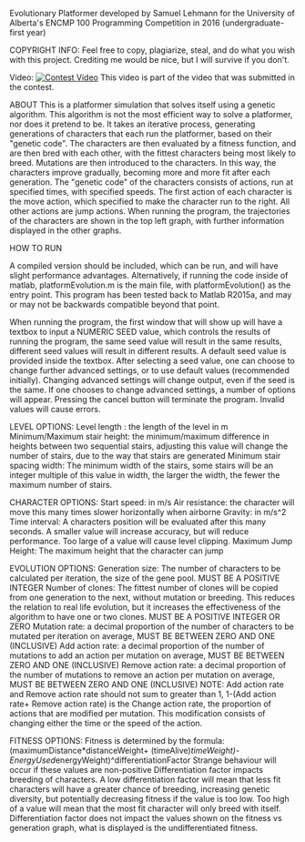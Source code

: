 Evolutionary Platformer
developed by Samuel Lehmann for the University of Alberta's ENCMP 100 Programming Competition in 2016 (undergraduate-first year)

COPYRIGHT INFO: Feel free to copy, plagiarize, steal, and do what you wish with this project. Crediting me would be nice, but I will survive
if you don't.

Video:
[![Contest Video](http://i.imgur.com/3cTmoGe.png)](https://www.youtube.com/watch?v=_nNFfOxdUSU)
This video is part of the video that was submitted in the contest.


ABOUT
This is a platformer simulation that solves itself using a genetic algorithm. This algorithm is not the most efficient way to solve a platformer,
nor does it pretend to be. It takes an iterative process, generating generations of characters that each run the platformer, based on their
"genetic code". The characters are then evaluated by a fitness function, and are then bred with each other, with the fittest characters being
most likely to breed. Mutations are then introduced to the characters. In this way, the characters improve gradually, becoming more and more fit 
after each generation. The "genetic code" of the characters consists of actions, run at specified times, with specified speeds. The first action
of each character is the move action, which specified to make the character run to the right. All other actions are jump actions. When running
the program, the trajectories of the characters are shown in the top left graph, with further information displayed in the other graphs.

HOW TO RUN

A compiled version should be included, which can be run, and will have slight performance advantages. Alternatively, if running the code inside 
of matlab, platformEvolution.m is the main file, with platformEvolution() as the entry point. This program has been tested back to Matlab R2015a,
and may or may not be backwards compatible beyond that point.

When running the program, the first window that will show up will have a textbox to input a NUMERIC SEED value, which controls the results of
running the program, the same seed value will result in the same results, different seed values will result in different results. A default
seed value is provided inside the textbox.  After selecting a seed value, one can choose to change further advanced settings, or to use default 
values (recommended initially). Changing advanced settings will change output, even if the seed is the same. If one chooses to change advanced 
settings, a number of options will appear. Pressing the cancel button will terminate the program. Invalid values will cause errors.

LEVEL OPTIONS:
Level length : the length of the level in m
Minimum/Maximum stair height: the minimum/maximum difference in heights between two sequential stairs, adjusting this value will change the number
of stairs, due to the way that stairs are generated
Minimum stair spacing width: The minimum width of the stairs, some stairs will be an integer multiple of this value in width, the larger the width,
the fewer the maximum number of stairs.


CHARACTER OPTIONS:
Start speed: in m/s
Air resistance: the character will move this many times slower horizontally when airborne
Gravity: in m/s^2
Time interval: A characters position will be evaluated after this many seconds. A smaller value will increase accuracy, but will reduce performance.
Too large of a value will cause level clipping.
Maximum Jump Height:
The maximum height that the character can jump

EVOLUTION OPTIONS:
Generation size: The number of characters to be calculated per iteration, the size of the gene pool. MUST BE A POSITIVE INTEGER
Number of clones: The fittest number of clones will be copied from one generation to the next, without mutation or breeding. This reduces the relation
to real life evolution, but it increases the effectiveness of the algorithm to have one or two clones. MUST BE A POSITIVE INTEGER OR ZERO
Mutation rate: a decimal proportion of the number of characters to be mutated per iteration on average, MUST BE BETWEEN ZERO AND ONE (INCLUSIVE)
Add action rate: a decimal proportion of the number of mutations to add an action per mutation on average, MUST BE BETWEEN ZERO AND ONE (INCLUSIVE)
Remove action rate: a decimal proportion of the number of mutations to remove an action per mutation on average, MUST BE BETWEEN ZERO AND ONE
(INCLUSIVE)
NOTE: Add action rate and Remove action rate should not sum to greater than 1, 1-(Add action rate+ Remove action rate) is the Change action rate,
the proportion of actions that are modified per mutation. This modification consists of changing either the time or the speed of the action.

FITNESS OPTIONS:
Fitness is determined by the formula: (maximumDistance*distanceWeight+ (timeAlive)*timeWeight)-EnergyUsed*energyWeight)^differentiationFactor
Strange behaviour will occur if these values are non-positive
Differentiation factor impacts breeding of characters. A low differentiation factor will mean that less fit characters will have a greater chance of 
breeding, increasing genetic diversity, but potentially decreasing fitness if the value is too low. Too high of a value will mean that the most fit
character will only breed with itself. Differentiation factor does not impact the values shown on the fitness vs generation graph, what is displayed 
is the undifferentiated fitness.
